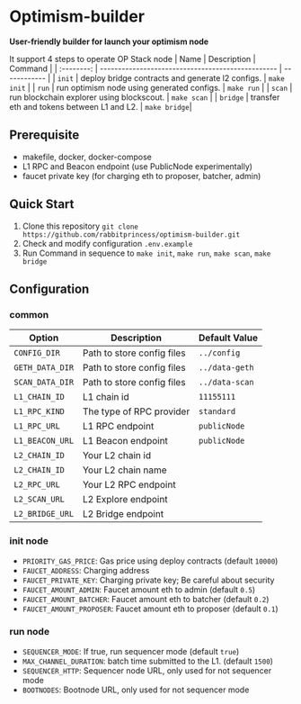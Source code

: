 # Optimism-builder
**User-friendly builder for launch your optimism node**

It support 4 steps to operate OP Stack node
|  Name      | Description                                       | Command      |
| :--------: | ------------------------------------------------- | ------------ |
|  `init`    | deploy bridge contracts and generate l2 configs.  | `make init`  |
|  `run`     | run optimism node using generated configs.        | `make run`   |
|  `scan`    | run blockchain explorer using blockscout.         | `make scan`  |
|  `bridge`  | transfer eth and tokens between L1 and L2.        | `make bridge`|

## Prerequisite
- makefile, docker, docker-compose
- L1 RPC and Beacon endpoint (use PublicNode experimentally)
- faucet private key (for charging eth to proposer, batcher, admin)

## Quick Start
1. Clone this repository `git clone https://github.com/rabbitprincess/optimism-builder.git`
2. Check and modify configuration `.env.example`
3. Run Command in sequence to `make init`, `make run`, `make scan`, `make bridge`

## Configuration
### common
| Option          | Description                | Default Value  |
| ----------------|----------------------------|----------------|
| `CONFIG_DIR`    | Path to store config files | `../config`    |
| `GETH_DATA_DIR` | Path to store config files | `../data-geth` |
| `SCAN_DATA_DIR` | Path to store config files | `../data-scan` |
| `L1_CHAIN_ID`   | L1 chain id                | `11155111`     |
| `L1_RPC_KIND`   | The type of RPC provider   | `standard`     |
| `L1_RPC_URL`    | L1 RPC endpoint            | `publicNode`   |
| `L1_BEACON_URL` | L1 Beacon endpoint         | `publicNode`   |
| `L2_CHAIN_ID`   | Your L2 chain id           |                |
| `L2_CHAIN_ID`   | Your L2 chain name         |                |
| `L2_RPC_URL`    | Your L2 RPC endpoint       |                |
| `L2_SCAN_URL`   | L2 Explore endpoint        |                |
| `L2_BRIDGE_URL` | L2 Bridge endpoint         |                |

### init node
- `PRIORITY_GAS_PRICE`: Gas price using deploy contracts (default `10000`)
- `FAUCET_ADDRESS`: Charging address
- `FAUCET_PRIVATE_KEY`: Charging private key; Be careful about security
- `FAUCET_AMOUNT_ADMIN`: Faucet amount eth to admin (default `0.5`)
- `FAUCET_AMOUNT_BATCHER`: Faucet amount eth to batcher (default `0.2`)
- `FAUCET_AMOUNT_PROPOSER`: Faucet amount eth to proposer (default `0.1`)

### run node
- `SEQUENCER_MODE`: If true, run sequencer mode (default `true`)
- `MAX_CHANNEL_DURATION`: batch time submitted to the L1. (default `1500`)
- `SEQUENCER_HTTP`: Sequencer node URL, only used for not sequencer mode
- `BOOTNODES`: Bootnode URL, only used for not sequencer mode
